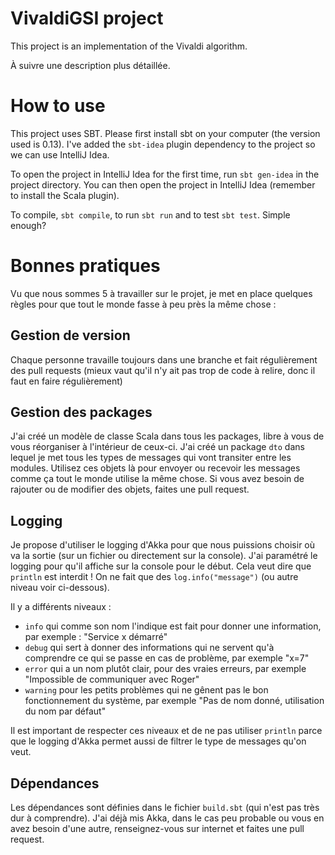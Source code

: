 VivaldiGSI project
===========================

This project is an implementation of the Vivaldi algorithm.

À suivre une description plus détaillée.

How to use
==========
This project uses SBT. Please first install sbt on your computer (the version used is 0.13). I've added the `sbt-idea` plugin dependency to the project so we can use IntelliJ Idea.

To open the project in IntelliJ Idea for the first time, run `sbt gen-idea` in the project directory. You can then open the project in IntelliJ Idea (remember to install the Scala plugin).

To compile, `sbt compile`, to run `sbt run` and to test `sbt test`. Simple enough?

Bonnes pratiques
================

Vu que nous sommes 5 à travailler sur le projet, je met en place quelques règles pour que tout le monde fasse à peu près la même chose :

Gestion de version
------------------
Chaque personne travaille toujours dans une branche et fait régulièrement des pull requests (mieux vaut qu'il n'y ait pas trop de code à relire, donc il faut en faire régulièrement)

Gestion des packages
--------------------
J'ai créé un modèle de classe Scala dans tous les packages, libre à vous de vous réorganiser à l'intérieur de ceux-ci. J'ai créé un package `dto` dans lequel je met tous les types de messages qui vont
transiter entre les modules. Utilisez ces objets là pour envoyer ou recevoir les messages comme ça tout le monde utilise la même chose.
Si vous avez besoin de rajouter ou de modifier des objets, faites une pull request.

Logging
-------
Je propose d'utiliser le logging d'Akka pour que nous puissions choisir où va la sortie (sur un fichier ou directement sur la console).
J'ai paramétré le logging pour qu'il affiche sur la console pour le début.
Cela veut dire que `println` est interdit ! On ne fait que des `log.info("message")` (ou autre niveau voir ci-dessous).

Il y a différents niveaux :
* `info` qui comme son nom l'indique est fait pour donner une information, par exemple : "Service x démarré"
* `debug` qui sert à donner des informations qui ne servent qu'à comprendre ce qui se passe en cas de problème, par exemple "x=7"
* `error` qui a un nom plutôt clair, pour des vraies erreurs, par exemple "Impossible de communiquer avec Roger"
* `warning` pour les petits problèmes qui ne gênent pas le bon fonctionnement du système, par exemple "Pas de nom donné, utilisation du nom par défaut"

Il est important de respecter ces niveaux et de ne pas utiliser `println` parce que le logging d'Akka permet aussi de filtrer le type de messages qu'on veut.

Dépendances
-----------
Les dépendances sont définies dans le fichier `build.sbt` (qui n'est pas très dur à comprendre). J'ai déjà mis Akka, dans le cas peu probable ou vous en avez besoin d'une autre,
renseignez-vous sur internet et faites une pull request.
